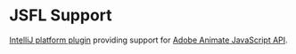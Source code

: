 JSFL Support
============

<a target='_blank' href='https://plugins.jetbrains.com/plugin/7096-jsfl-support'>IntelliJ platform plugin</a> providing support for <a target='_blank' href='https://www.adobe.io/apis/creativecloud/animate/docs.html'>Adobe Animate JavaScript API</a>.
